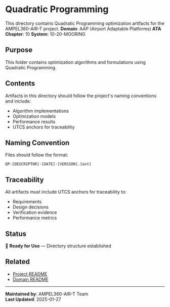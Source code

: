 # Quadratic Programming
This directory contains Quadratic Programming optimization artifacts for the AMPEL360-AIR-T project.
**Domain**: AAP (Airport Adaptable Platforms)
**ATA Chapter**: 10
**System**: 10-20-MOORING

## Purpose
This folder contains optimization algorithms and formulations using Quadratic Programming.

## Contents
Artifacts in this directory should follow the project's naming conventions and include:
- Algorithm implementations
- Optimization models
- Performance results
- UTCS anchors for traceability

## Naming Convention
Files should follow the format:
```
QP-[DESCRIPTOR]-[DATE]-[VERSION].[ext]
```

## Traceability
All artifacts must include UTCS anchors for traceability to:
- Requirements
- Design decisions
- Verification evidence
- Performance metrics

## Status
🚧 **Ready for Use** — Directory structure established

## Related
- [Project README](../../README.md)
- [Domain README](../../../README.md)

---
**Maintained by**: AMPEL360-AIR-T Team  
**Last Updated**: 2025-01-27
